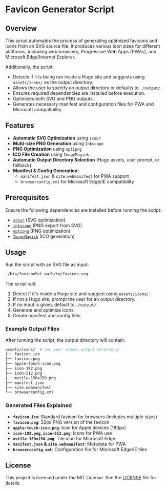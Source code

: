# Favicon Generator Script

## Overview
This script automates the process of generating optimized favicons and icons from an SVG source file. It produces various icon sizes for different platforms, including web browsers, Progressive Web Apps (PWAs), and Microsoft Edge/Internet Explorer.

Additionally, the script:
- Detects if it is being run inside a Hugo site and suggests using `assets/icons/` as the output directory.
- Allows the user to specify an output directory or defaults to `./output/`.
- Ensures required dependencies are installed before execution.
- Optimizes both SVG and PNG outputs.
- Generates necessary manifest and configuration files for PWA and Microsoft compatibility.

## Features
- **Automatic SVG Optimization** using `scour`
- **Multi-size PNG Generation** using `Inkscape`
- **PNG Optimization** using `optipng`
- **ICO File Creation** using `ImageMagick`
- **Automatic Output Directory Selection** (Hugo assets, user prompt, or fallback)
- **Manifest & Config Generation:**
  - `manifest.json` & `site.webmanifest` for PWA support
  - `browserconfig.xml` for Microsoft Edge/IE compatibility

## Prerequisites
Ensure the following dependencies are installed before running the script:

- [`scour`](https://github.com/scour-project/scour) (SVG optimization)
- [`inkscape`](https://inkscape.org/) (PNG export from SVG)
- [`optipng`](http://optipng.sourceforge.net/) (PNG optimization)
- [`ImageMagick`](https://imagemagick.org/) (ICO generation)

## Usage

Run the script with an SVG file as input:

```bash
./bin/faviconSet path/to/favicon.svg
```

The script will:
1. Detect if it's inside a Hugo site and suggest using `assets/icons/`.
2. If not a Hugo site, prompt the user for an output directory.
3. If no input is given, default to `./output/`.
4. Generate and optimize icons.
5. Create manifest and config files.

### Example Output Files
After running the script, the output directory will contain:

```bash
assets/icons/  # (or your chosen output directory)
├── favicon.ico
├── favicon.png
├── apple-touch-icon.png
├── icon-192.png
├── icon-512.png
├── mstile-150x150.png
├── manifest.json
├── site.webmanifest
└── browserconfig.xml
```

### Generated Files Explained
- **`favicon.ico`**: Standard favicon for browsers (includes multiple sizes)
- **`favicon.png`**: 32px PNG version of the favicon
- **`apple-touch-icon.png`**: Icon for Apple devices (180px)
- **`icon-192.png`, `icon-512.png`**: Icons for PWA use
- **`mstile-150x150.png`**: Tile icon for Microsoft Edge
- **`manifest.json` & `site.webmanifest`**: Metadata for PWA
- **`browserconfig.xml`**: Configuration file for Microsoft Edge/IE tiles

## License
This project is licensed under the MIT License. See the [LICENSE](LICENSE) file for details.


